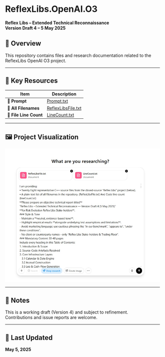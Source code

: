 # ReflexLibs.OpenAI.O3  
**Reflex Libs – Extended Technical Reconnaissance**  
**Version Draft 4 – 5 May 2025**

## 📘 Overview  
This repository contains files and research documentation related to the ReflexLibs OpenAI O3 project.

---

## 📂 Key Resources

| **Item**             | **Description**                                                                                                                                     |
|----------------------|-----------------------------------------------------------------------------------------------------------------------------------------------------|
| **🔗 Prompt**         | [Prompt.txt](https://github.com/ReflexLibs-Research/ReflexLibs.OpenAI.O3/blob/main/Prompt.txt)                                                    |
| **📄 All Filenames**  | [ReflexLibsFile.txt](https://github.com/ReflexLibs-Research/ReflexLibs.OpenAI.O3/blob/main/ReflexLibsFile.txt)                                    |
| **📏 File Line Count**| [LineCount.txt](https://github.com/ReflexLibs-Research/ReflexLibs.OpenAI.O3/blob/main/LineCount.txt)                                               |

---

## 🖼️ Project Visualization

![OpenAI-O3-DeepResearch](https://github.com/ReflexLibs-Research/ReflexLibs.OpenAI.O3/blob/main/OpenAI-O3-DeepResearch.jpg?raw=true)

---

## 🧠 Notes

This is a working draft (Version 4) and subject to refinement.  
Contributions and issue reports are welcome.

---

## 📅 Last Updated

**May 5, 2025**
